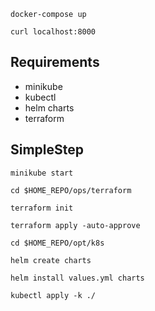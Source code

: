 `docker-compose up`

`curl localhost:8000`

## Requirements

- minikube
- kubectl
- helm charts
- terraform

## SimpleStep

`minikube start`

`cd $HOME_REPO/ops/terraform`

`terraform init`

`terraform apply -auto-approve`

`cd $HOME_REPO/opt/k8s`

`helm create charts`

`helm install values.yml charts`

`kubectl apply -k ./`


